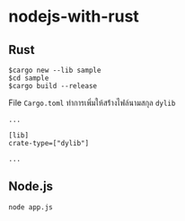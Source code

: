 # nodejs-with-rust

## Rust
```
$cargo new --lib sample
$cd sample
$cargo build --release
```

File `Cargo.toml` ทำการเพิ่มให้สร้่างไฟล์นามสกุล `dylib`
```
...

[lib]
crate-type=["dylib"]

...
```


## Node.js
```
node app.js
```

